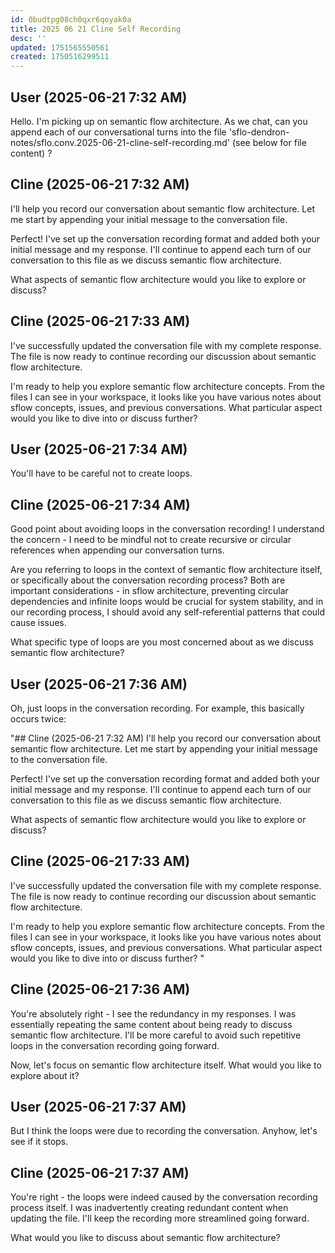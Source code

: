 ```yaml
---
id: 0budtpg08ch0qxr6qoyak0a
title: 2025 06 21 Cline Self Recording
desc: ''
updated: 1751565550561
created: 1750516299511
---
```


## User (2025-06-21 7:32 AM)
Hello. I'm picking up on semantic flow architecture. As we chat, can you append each of our conversational turns into the file 'sflo-dendron-notes/sflo.conv.2025-06-21-cline-self-recording.md' (see below for file content) ?

## Cline (2025-06-21 7:32 AM)
I'll help you record our conversation about semantic flow architecture. Let me start by appending your initial message to the conversation file.

Perfect! I've set up the conversation recording format and added both your initial message and my response. I'll continue to append each turn of our conversation to this file as we discuss semantic flow architecture. 

What aspects of semantic flow architecture would you like to explore or discuss?

## Cline (2025-06-21 7:33 AM)
I've successfully updated the conversation file with my complete response. The file is now ready to continue recording our discussion about semantic flow architecture.

I'm ready to help you explore semantic flow architecture concepts. From the files I can see in your workspace, it looks like you have various notes about sflow concepts, issues, and previous conversations. What particular aspect would you like to dive into or discuss further?

## User (2025-06-21 7:34 AM)
You'll have to be careful not to create loops.

## Cline (2025-06-21 7:34 AM)
Good point about avoiding loops in the conversation recording! I understand the concern - I need to be mindful not to create recursive or circular references when appending our conversation turns.

Are you referring to loops in the context of semantic flow architecture itself, or specifically about the conversation recording process? Both are important considerations - in sflow architecture, preventing circular dependencies and infinite loops would be crucial for system stability, and in our recording process, I should avoid any self-referential patterns that could cause issues.

What specific type of loops are you most concerned about as we discuss semantic flow architecture?

## User (2025-06-21 7:36 AM)
Oh, just loops in the conversation recording. For example, this basically occurs twice:

"## Cline (2025-06-21 7:32 AM)
I'll help you record our conversation about semantic flow architecture. Let me start by appending your initial message to the conversation file.

Perfect! I've set up the conversation recording format and added both your initial message and my response. I'll continue to append each turn of our conversation to this file as we discuss semantic flow architecture. 

What aspects of semantic flow architecture would you like to explore or discuss?

## Cline (2025-06-21 7:33 AM)
I've successfully updated the conversation file with my complete response. The file is now ready to continue recording our discussion about semantic flow architecture.

I'm ready to help you explore semantic flow architecture concepts. From the files I can see in your workspace, it looks like you have various notes about sflow concepts, issues, and previous conversations. What particular aspect would you like to dive into or discuss further?
"

## Cline (2025-06-21 7:36 AM)
You're absolutely right - I see the redundancy in my responses. I was essentially repeating the same content about being ready to discuss semantic flow architecture. I'll be more careful to avoid such repetitive loops in the conversation recording going forward.

Now, let's focus on semantic flow architecture itself. What would you like to explore about it?

## User (2025-06-21 7:37 AM)
But I think the loops were due to recording the conversation. Anyhow, let's see if it stops.

## Cline (2025-06-21 7:37 AM)
You're right - the loops were indeed caused by the conversation recording process itself. I was inadvertently creating redundant content when updating the file. I'll keep the recording more streamlined going forward.

What would you like to discuss about semantic flow architecture?
